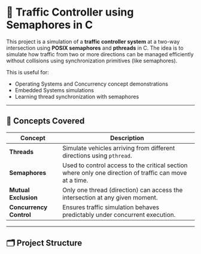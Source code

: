# 🚦 Traffic Controller using Semaphores in C

This project is a simulation of a **traffic controller system** at a two-way intersection using **POSIX semaphores** and **pthreads** in C. The idea is to simulate how traffic from two or more directions can be managed efficiently without collisions using synchronization primitives (like semaphores).

This is useful for:
- Operating Systems and Concurrency concept demonstrations
- Embedded Systems simulations
- Learning thread synchronization with semaphores

---

## 🧠 Concepts Covered

| Concept            | Description |
|--------------------|-------------|
| **Threads**        | Simulate vehicles arriving from different directions using `pthread`. |
| **Semaphores**     | Used to control access to the critical section where only one direction of traffic can move at a time. |
| **Mutual Exclusion** | Only one thread (direction) can access the intersection at any given moment. |
| **Concurrency Control** | Ensures traffic simulation behaves predictably under concurrent execution. |

---

## 🗂️ Project Structure

